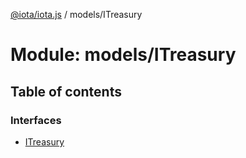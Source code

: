 [@iota/iota.js](../README.md) / models/ITreasury

# Module: models/ITreasury

## Table of contents

### Interfaces

- [ITreasury](../interfaces/models_ITreasury.ITreasury.md)
